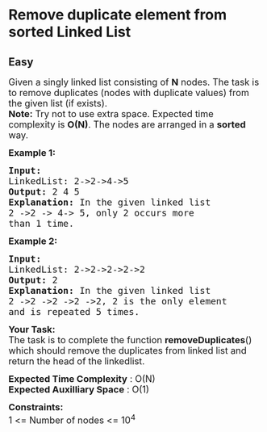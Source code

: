 # Remove duplicate element from sorted Linked List
## Easy
<div class="problems_problem_content__Xm_eO" bis_skin_checked="1"><p><span style="font-size:18px">Given a singly linked list consisting of <strong>N</strong> nodes. The task is to remove duplicates (nodes with duplicate values) from the given list (if exists).</span><br>
<span style="font-size:18px"><strong>Note:</strong> Try not to use extra space. Expected time complexity is <strong>O(N)</strong>. The nodes are arranged in a <strong>sorted </strong>way.</span></p>

<p><span style="font-size:18px"><strong>Example 1:</strong></span></p>

<pre><span style="font-size:18px"><strong>Input:
</strong>LinkedList: 2-&gt;2-&gt;4-&gt;5
<strong>Output: </strong>2 4 5<strong>
Explanation: </strong>In the given linked list 
2 -&gt;2 -&gt; 4-&gt; 5, only 2 occurs more 
than 1 time.</span>
</pre>

<p><span style="font-size:18px"><strong>Example 2:</strong></span></p>

<pre><span style="font-size:18px"><strong>Input:
</strong>LinkedList: 2-&gt;2-&gt;2-&gt;2-&gt;2
<strong>Output: </strong>2<strong>
Explanation: </strong>In the given linked list 
2 -&gt;2 -&gt;2 -&gt;2 -&gt;2, 2 is the only element
and is repeated 5 times.</span></pre>

<p><span style="font-size:18px"><strong>Your Task:</strong><br>
The task is to complete the function&nbsp;<strong>removeDuplicates</strong>() which should remove the duplicates from linked list and return the head of the linkedlist.</span></p>

<p><span style="font-size:18px"><strong>Expected Time Complexity</strong> : O(N)<br>
<strong>Expected Auxilliary Space</strong> : O(1)</span></p>

<p><span style="font-size:18px"><strong>Constraints:</strong><br>
1 &lt;= Number of nodes &lt;= 10<sup>4</sup></span></p>

<p>&nbsp;</p>
</div>